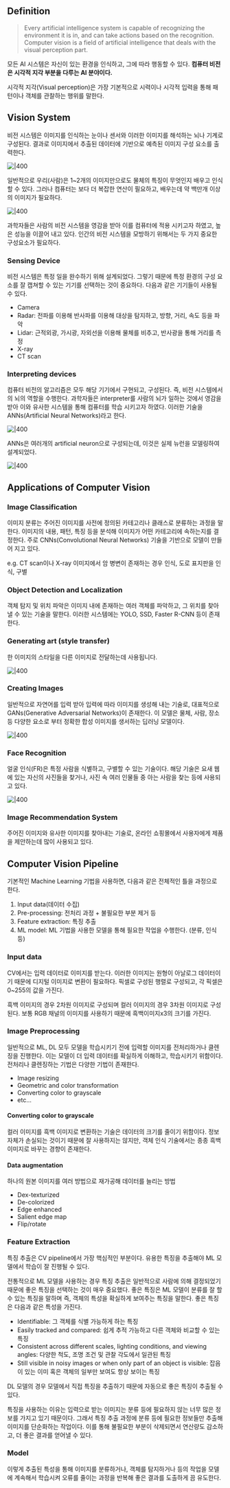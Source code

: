 ## Definition
> Every artificial intelligence system is capable of recognizing the environment it is in, and can take actions based on the recognition. Computer vision is a field of artificial intelligence that deals with the visual perception part.

모든 AI 시스템은 자신이 있는 환경을 인식하고, 그에 따라 행동할 수 있다. **컴퓨터 비전은 시각적 지각 부분을 다루는 AI 분야이다.** 

시각적 지각(Visual perception)은 가장 기본적으로 시력이나 시각적 입력을 통해 패턴이나 객체를 관찰하는 행위를 말한다. 
## Vision System
비전 시스템은 이미지를 인식하는 눈이나 센서와 이러한 이미지를 해석하는 뇌나 기계로 구성된다. 결과로 이미지에서 추출된 데이터에 기반으로 예측된 이미지 구성 요소를 출력한다.

![|400](Pasted%20image%2020240418105922.png)

일반적으로 우리(사람)은 1~2개의 이미지만으로도 물체의 특징이 무엇인지 배우고 인식할 수 있다. 그러나 컴퓨터는 보다 더 복잡한 연산이 필요하고, 배우는데 약 백만개 이상의 이미지가 필요하다.

![|400](Pasted%20image%2020240418105946.png)

과학자들은 사람의 비전 시스템을 영감을 받아 이를 컴퓨터에 적용 시키고자 하였고, 높은 성능을 이끌어 내고 있다. 인간의 비전 시스템을 모방하기 위해서는 두 가지 중요한 구성요소가 필요하다.
### Sensing Device
비전 시스템은 특정 일을 완수하기 위해 설계되었다. 그렇기 때문에 특정 환경의 구성 요소를 잘 캡쳐할 수 있는 기기를 선택하는 것이 중요하다. 다음과 같은 기기들이 사용될 수 있다. 
+ Camera
+ Radar: 전파를 이용해 반사파를 이용해 대상을 탐지하고, 방향, 거리, 속도 등을 파악
+ Lidar: 근적외광, 가시광, 자외선을 이용해 물체를 비추고, 반사광을 통해 거리를 측정
+ X-ray
+ CT scan
### Interpreting devices
컴퓨터 비전의 알고리즘은 모두 해당 기기에서 구현되고, 구성된다. 즉, 비전 시스템에서의 뇌의 역할을 수행한다. 과학자들은 interpreter를 사람의 뇌가 일하는 것에서 영감을 받아 이와 유사한 시스템을 통해 컴퓨터를 학습 시키고자 하였다. 이러한 기술을 ANNs(Artificial Neural Networks)라고 한다. 

![|400](Pasted%20image%2020240418111447.png)

ANNs은 여러개의 artificial neuron으로 구성되는데, 이것은 실제 뉴런을 모델링하여 설계되었다. 

![|400](Pasted%20image%2020240418111344.png)

## Applications of Computer Vision
### Image Classification
이미지 분류는 주어진 이미지를 사전에 정의된 카테고리나 클래스로 분류하는 과정을 말한다. 이미지의 내용, 패턴, 특징 등을 분석해 이미지가 어떤 카테고리에 속하는지를 결정한다. 주로 CNNs(Convolutional Neural Networks) 기술을 기반으로 모델이 만들어 지고 있다.

e.g. CT scan이나 X-ray 이미지에서 암 병변이 존재하는 경우 인식, 도로 표지판을 인식, 구별
### Object Detection and Localization
객체 탐지 및 위치 파악은 이미지 내에 존재하는 여러 객체를 파악하고, 그 위치를 찾아낼 수 있는 기술을 말한다. 이러한 시스템에는 YOLO, SSD, Faster R-CNN 등이 존재한다. 
### Generating art (style transfer)
한 이미지의 스타일을 다른 이미지로 전달하는데 사용됩니다.

![|400](Pasted%20image%2020240418112348.png)
### Creating Images
일반적으로 자연어를 입력 받아 입력에 따라 이미지를 생성해 내는 기술로, 대표적으로 GANs(Generative Adversarial Networks)이 존재한다. 이 모델은 물체, 사람, 장소 등 다양한 요소로 부터 정확한 합성 이미지를 생서하는 딥러닝 모델이다. 

![|400](Pasted%20image%2020240418112636.png)
### Face Recognition
얼굴 인식(FR)은 특정 사람을 식별하고, 구별할 수 있는 기술이다. 해당 기술은 요새 웹에 있는 자신의 사진들을 찾거나, 사진 속 여러 인물들 중 아는 사람을 찾는 등에 사용되고 있다. 

![|400](Pasted%20image%2020240418112851.png)
### Image Recommendation System
주어진 이미지와 유사한 이미지를 찾아내는 기술로, 온라인 쇼핑몰에서 사용자에게 제품을 제안하는데 많이 사용되고 있다.
## Computer Vision Pipeline
기본적인 Machine Learning 기법을 사용하면, 다음과 같은 전체적인 틀을 과정으로 한다.
1. Input data(데이터 수집)
2. Pre-processing: 전처리 과정 + 불필요한 부분 제거 등
3. Feature extraction: 특징 추출
4. ML model: ML 기법을 사용한 모델을 통해 필요한 작업을 수행한다. (분류, 인식 등)
### Input data
CV에서는 입력 데이터로 이미지를 받는다. 이러한 이미지는 원형이 아날로그 데이터이기 때문에 디지털 이미지로 변환이 필요하다. 픽셀로 구성된 행렬로 구성되고, 각 픽셀은 0~255의 값을 가진다. 

흑백 이미지의 경우 2차원 이미지로 구성되며 컬러 이미지의 경우 3차원 이미지로 구성된다. 보통 RGB 채널의 이미지를 사용하기 때문에 흑백이미지x3의 크기를 가진다.
### Image Preprocessing
일반적으로 ML, DL 모두 모델을 학습시키기 전에 입력할 이미지를 전처리하거나 클렌징을 진행한다. 이는 모델이 더 입력 데이터를 확실하게 이해하고, 학습시키기 위함이다. 전처리나 클렌징하는 기법은 다양한 기법이 존재한다.
+ Image resizing
+ Geometric and color transformation
+ Converting color to grayscale
+ etc...
#### Converting color to grayscale
컬러 이미지를 흑백 이미지로 변환하는 기술은 데이터의 크기를 줄이기 위함이다. 정보 자체가 손실되는 것이기 때문에 잘 사용하지는 않지만, 객체 인식 기술에서는 종종 흑백 이미지로 바꾸는 경향이 존재한다.
#### Data augmentation
하나의 원본 이미지를 여러 방법으로 재가공해 데이터를 늘리는 방법
+ Dex-texturized
+ De-colorized
+ Edge enhanced
+ Salient edge map
+ Flip/rotate
### Feature Extraction
특징 추출은 CV pipeline에서 가장 핵심적인 부분이다. 유용한 특징을 추출해야 ML 모델에서 학습이 잘 진행될 수 있다. 

전통적으로 ML 모델을 사용하는 경우 특징 추출은 일반적으로 사람에 의해 결정되었기 때문에 좋은 특징을 선택하는 것이 매우 중요했다. 좋은 특징은 ML 모델이 분류를 잘 할 수 있는 특징을 말하며 즉, 객체의 특성을 확실하게 보여주는 특징을 말한다. 좋은 특징은 다음과 같은 특성을 가진다.
+ Identifiable: 그 객체를 식별 가능하게 하는 특징
+ Easily tracked and compared: 쉽게 추적 가능하고 다른 객체와 비교할 수 있는 특징
+ Consistent across different scales, lighting conditions, and viewing angles: 다양한 척도, 조명 조건 및 관찰 각도에서 일관된 특징
+ Still visible in noisy images or when only part of an object is visible: 잡음이 있는 이미 혹은 객체의 일부만 보여도 항상 보이는 특징

DL 모델의 경우 모델에서 직접 특징을 추출하기 때문에 자동으로 좋은 특징이 추출될 수 있다. 

특징을 사용하는 이유는 입력으로 받는 이미지는 분류 등에 필요하지 않는 너무 많은 정보를 가지고 있기 때문이다. 그래서 특징 추출 과정에 분류 등에 필요한 정보들만 추출해 이미지를 단순화하는 작업이다. 이를 통해 불필요한 부분이 삭제되면서 연산량도 감소하고, 더 좋은 결과를 얻어낼 수 있다.
### Model
이렇게 추출된 특성을 통해 이미지를 분류하거나, 객체를 탐지하거나 등의 작업을 모델에 계속해서 학습시켜 오류를 줄이는 과정을 반복해 좋은 결과를 도출하게 끔 유도한다.
